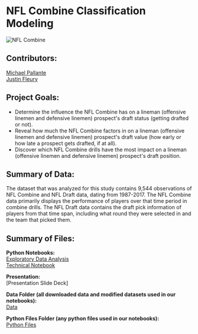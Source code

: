 # NFL Combine Classification Modeling

![NFL Combine](https://media.giphy.com/media/DrJJwYW6OXWBq/giphy.gif)

## Contributors: 

[Michael Pallante](https://github.com/michaelpallante)
<br>
[Justin Fleury](https://github.com/jfleury12)

## Project Goals:

- Determine the influence the NFL Combine has on a lineman (offensive linemen and defensive linemen) prospect's draft status (getting drafted or not).
- Reveal how much the NFL Combine factors in on a lineman (offensive linemen and defensive linemen) prospect's draft value (how early or how late a prospect gets drafted, if at all).
- Discover which NFL Combine drills have the most impact on a lineman (offensive linemen and defensive linemen) prospect's draft position.

## Summary of Data:

The dataset that was analyzed for this study contains 9,544 observations of NFL Combine and NFL Draft data, dating from 1987-2017. The NFL Combine data primarily displays the performance of players over that time period in combine drills. The NFL Draft data contains the draft pick information of players from that time span, including what round they were selected in and the team that picked them.

## Summary of Files:

**Python Notebooks:**
<br>
[Exploratory Data Analysis](https://github.com/michaelpallante/nfl_combine_classification_modeling/blob/master/notebooks/nfl_combine_eda.ipynb)
<br>
[Technical Notebook](https://github.com/michaelpallante/nfl_combine_classification_modeling/blob/master/notebooks/nfl_combine_technical_notebook.ipynb)

**Presentation:**
<br>
[Presentation Slide Deck]


**Data Folder (all downloaded data and modified datasets used in our notebooks):**
<br>
[Data](https://github.com/michaelpallante/nfl_combine_classification_modeling/tree/master/data)

**Python Files Folder (any python files used in our notebooks):**
<br>
[Python Files](https://github.com/michaelpallante/nfl_combine_classification_modeling/tree/master/python_files)
